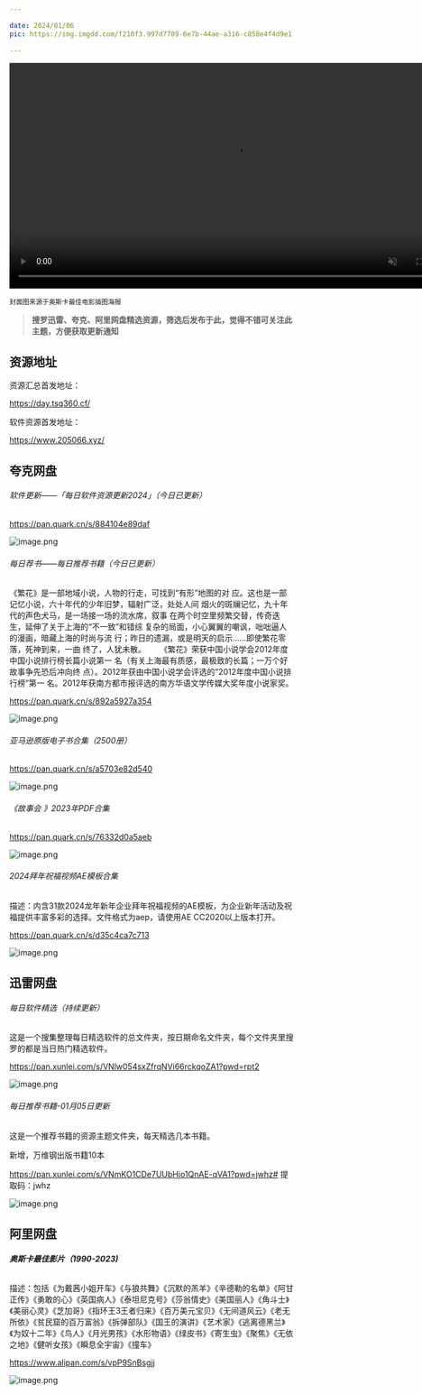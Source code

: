 ```yaml
---

date: 2024/01/06
pic: https://img.imgdd.com/f210f3.997d7709-6e7b-44ae-a316-c858e4f4d9e1.png

---
```


<video width="800px" preload muted autoplay loop><source src="https://cdn.fliggy.com/upic/BDf4l0.mp4" type="video/mp4" poster="https://i.postimg.cc/j26cp27Y/image.png"></video>

<small>封面图来源于奥斯卡最佳电影插图海报</small>

> **搜罗迅雷、夸克、阿里网盘精选资源，筛选后发布于此，觉得不错可关注此主题，方便获取更新通知**

## 资源地址

资源汇总首发地址：

 https://day.tsq360.cf/

软件资源首发地址：

https://www.205066.xyz/

## 夸克网盘

###### 软件更新——「每日软件资源更新2024」（今日已更新）

https://pan.quark.cn/s/884104e89daf

![image.png](https://img.imgdd.com/f210f3.160ffc95-0ea5-40f6-ada1-ec65093d1b54.png)

###### 每日荐书——每日推荐书籍（今日已更新）

《繁花》是一部地域小说，人物的行走，可找到“有形”地图的对
应。这也是一部记忆小说，六十年代的少年旧梦，辐射广泛，处处人间
烟火的斑斓记忆，九十年代的声色犬马，是一场接一场的流水席，叙事
在两个时空里频繁交替，传奇迭生，延伸了关于上海的“不一致”和错综
复杂的局面，小心翼翼的嘲讽，咄咄逼人的漫画，暗藏上海的时尚与流
行；昨日的遗漏，或是明天的启示……即使繁花零落，死神到来，一曲
终了，人犹未散。
　　《繁花》荣获中国小说学会2012年度中国小说排行榜长篇小说第一
名（有关上海最有质感，最极致的长篇；一万个好故事争先恐后冲向终
点）。2012年获由中国小说学会评选的“2012年度中国小说排行榜”第一
名。2012年获南方都市报评选的南方华语文学传媒大奖年度小说家奖。

https://pan.quark.cn/s/892a5927a354

![image.png](https://img.imgdd.com/f210f3.2bfef3c9-e4aa-488d-a3e3-20d14986acf5.png)

###### 亚马逊原版电子书合集（2500册）

https://pan.quark.cn/s/a5703e82d540 

![image.png](https://img.imgdd.com/f210f3.4ddd6481-35c6-4e69-b363-888d1a3d5d50.png)

###### 《故事会 》2023年PDF合集

https://pan.quark.cn/s/76332d0a5aeb

![image.png](https://img.imgdd.com/f210f3.c4d7e268-8ae1-4491-8f42-8ff6e4e8314a.png)

###### 2024拜年祝福视频AE模板合集

描述：内含31款2024龙年新年企业拜年祝福视频的AE模板，为企业新年活动及祝福提供丰富多彩的选择。文件格式为aep，请使用AE CC2020以上版本打开。

https://pan.quark.cn/s/d35c4ca7c713

![image.png](https://img.imgdd.com/f210f3.7c2b6bff-2dc6-4970-8111-acfd3a339a65.png)

## 迅雷网盘

###### 每日软件精选（持续更新）

这是一个搜集整理每日精选软件的总文件夹，按日期命名文件夹，每个文件夹里搜罗的都是当日热门精选软件。

https://pan.xunlei.com/s/VNlw054sxZfrqNVi66rckqoZA1?pwd=rpt2

![image.png](https://img.imgdd.com/f210f3.160ffc95-0ea5-40f6-ada1-ec65093d1b54.png)

###### 每日推荐书籍-01月05日更新

这是一个推荐书籍的资源主题文件夹，每天精选几本书籍。

新增，万维钢出版书籍10本

https://pan.xunlei.com/s/VNmKO1CDe7UUbHjo1QnAE-qVA1?pwd=jwhz# 提取码：jwhz

![image.png](https://img.imgdd.com/f210f3.589f369b-8592-4c36-88dd-3926254f0de8.png)

## 阿里网盘

###### **奥斯卡最佳影片（1990-2023)**

描述：包括《为戴茜小姐开车》《与狼共舞》《沉默的羔羊》《辛德勒的名单》《阿甘正传》《勇敢的心》《英国病人》《泰坦尼克号》《莎翁情史》《美国丽人》《角斗士》《美丽心灵》《芝加哥》《指环王3王者归来》《百万美元宝贝》《无间道风云》《老无所依》《贫民窟的百万富翁》《拆弹部队》《国王的演讲》《艺术家》《逃离德黑兰》《为奴十二年》《鸟人》《月光男孩》《水形物语》《绿皮书》《寄生虫》《聚焦》《无依之地》《健听女孩》《瞬息全宇宙》《撞车》

https://www.alipan.com/s/vpP9SnBsgjj

![image.png](https://img.imgdd.com/f210f3.997d7709-6e7b-44ae-a316-c858e4f4d9e1.png)
